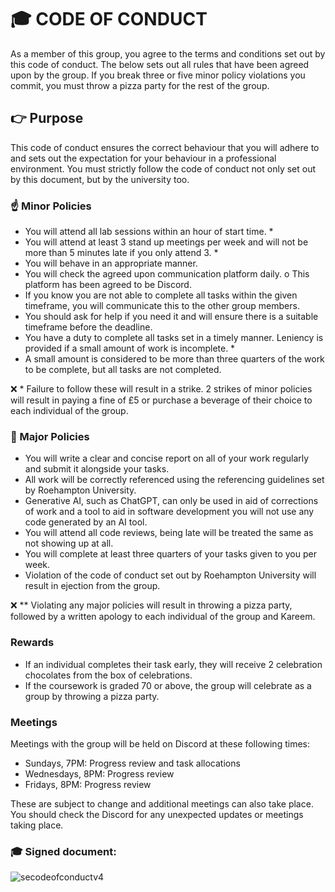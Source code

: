 # :mortar_board: CODE OF CONDUCT
  As a member of this group, you agree to the terms and conditions set out by this code of conduct. The below sets out all rules that have been agreed upon by the group. If you break three or five minor policy violations you commit, you must throw a pizza party for the rest of the group.

## :point_right:  Purpose
This code of conduct ensures the correct behaviour that you will adhere to and sets out the expectation for your behaviour in a professional environment. You must strictly follow the code of conduct not only set out by this document, but by the university too.

### :point_up: Minor Policies
-	You will attend all lab sessions within an hour of start time. *
-	You will attend at least 3 stand up meetings per week and will not be more than 5 minutes late if you only attend 3. *
-	You will behave in an appropriate manner.
-	You will check the agreed upon communication platform daily.
  o	This platform has been agreed to be Discord.
-	If you know you are not able to complete all tasks within the given timeframe, you will communicate this to the other group members.
  -	You should ask for help if you need it and will ensure there is a suitable timeframe before the deadline.
-	You have a duty to complete all tasks set in a timely manner. Leniency is provided if a small amount of work is incomplete. *
  -	A small amount is considered to be more than three quarters of the work to be complete, but all tasks are not completed.
    
:x: \* Failure to follow these will result in a strike. 2 strikes of minor policies will result in paying a fine of £5 or purchase a beverage of their choice to each individual of the group.

### :punch:  Major Policies
-	You will write a clear and concise report on all of your work regularly and submit it alongside your tasks.
-	All work will be correctly referenced using the referencing guidelines set by Roehampton University.
-	Generative AI, such as ChatGPT, can only be used in aid of corrections of work and a tool to aid in software development you will not use any code generated by an AI tool.
-	You will attend all code reviews, being late will be treated the same as not showing up at all.
-	You will complete at least three quarters of your tasks given to you per week.
-	Violation of the code of conduct set out by Roehampton University will result in ejection from the group.
  
:x: \** Violating any major policies will result in throwing a pizza party, followed by a written apology to each individual of the group and Kareem.

### Rewards
- If an individual completes their task early, they will receive 2 celebration chocolates from the box of celebrations.
- If the coursework is graded 70 or above, the group will celebrate as a group by throwing a pizza party.

### Meetings
Meetings with the group will be held on Discord at these following times:
- Sundays, 7PM: Progress review and task allocations
- Wednesdays, 8PM: Progress review
- Fridays, 8PM: Progress review

These are subject to change and additional meetings can also take place. You should check the Discord for any unexpected updates or meetings taking place.

### :mortar_board: Signed document:

![secodeofconductv4](https://github.com/AdamT-S/Software-Engineering-Coursework/assets/94644679/fee32f89-865c-4896-84d6-0dddfddae1ee)
